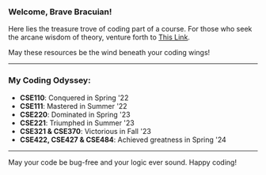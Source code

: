 ### Welcome, Brave Bracuian!

Here lies the treasure trove of coding part of a course. For those who seek the arcane wisdom of theory, venture forth to [This Link](https://relieved-colony-a7f.notion.site/BRACU-Resource-00424ae06e1043c7afd3e37d0e92b82d?pvs=4).

May these resources be the wind beneath your coding wings!

---

### My Coding Odyssey:
- **CSE110**: Conquered in Spring '22
- **CSE111**: Mastered in Summer '22
- **CSE220**: Dominated in Spring '23
- **CSE221**: Triumphed in Summer '23
- **CSE321 & CSE370**: Victorious in Fall '23
- **CSE422, CSE427 & CSE484**: Achieved greatness in Spring '24

---

May your code be bug-free and your logic ever sound. Happy coding!
